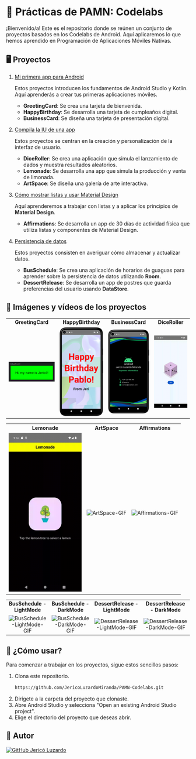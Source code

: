 # 📱 Prácticas de PAMN: Codelabs
¡Bienvenido/a! Este es el repositorio donde se reúnen un conjunto de proyectos basados en los Codelabs de Android. Aquí aplicaremos lo que hemos aprendido en Programación de Aplicaciones Móviles Nativas.

## 🖥️ Proyectos
1. [Mi primera app para Android](https://github.com/JericoLuzardoMiranda/PAMN-Codelabs/tree/6286f9de887478fc7fa447f034f088db06c90628/Mi%20primera%20app%20para%20Android)
   
   Estos proyectos introducen los fundamentos de Android Studio y Kotlin. Aquí aprenderás a crear tus primeras aplicaciones móviles.
   - **GreetingCard**: Se crea una tarjeta de bienvenida.     
   - **HappyBirthday**: Se desarrolla una tarjeta de cumpleaños digital.
   - **BusinessCard**: Se diseña una tarjeta de presentación digital.
     
2. [Compila la IU de una app](https://github.com/JericoLuzardoMiranda/PAMN-Codelabs/tree/6286f9de887478fc7fa447f034f088db06c90628/Compila%20la%20IU%20de%20una%20app)
   
   Estos proyectos se centran en la creación y personalización de la interfaz de usuario.
   - **DiceRoller**: Se crea una aplicación que simula el lanzamiento de dados y muestra resultados aleatorios.
   - **Lemonade**: Se desarrolla una app que simula la producción y venta de limonada.
   - **ArtSpace**: Se diseña una galería de arte interactiva.

3. [Cómo mostrar listas y usar Material Design](https://github.com/JericoLuzardoMiranda/PAMN-Codelabs/tree/bd567bc13039bedc16c0e44b70c9189cd66450e5/C%C3%B3mo%20mostrar%20listas%20y%20usar%20Material%20Design)

   Aquí aprenderemos a trabajar con listas y a aplicar los principios de **Material Design**.
   - **Affirmations**: Se desarrolla un app de 30 días de actividad física que utiliza listas y componentes de Material Design.
   
5. [Persistencia de datos](https://github.com/JericoLuzardoMiranda/PAMN-Codelabs/tree/bd567bc13039bedc16c0e44b70c9189cd66450e5/Persistencia%20de%20datos)

   Estos proyectos consisten en averiguar cómo almacenar y actualizar datos.
   - **BusSchedule**: Se crea una aplicación de horarios de guaguas para aprender sobre la persistencia de datos utilizando **Room**.
   - **DessertRelease**: Se desarrolla un app de postres que guarda preferencias del usuario usando **DataStore**.

## 🎥 Imágenes y vídeos de los proyectos

<table>
  <tr>
    <td align="center"><strong>GreetingCard</strong></td>
    <td align="center"><strong>HappyBirthday</strong></td>
    <td align="center"><strong>BusinessCard</strong></td>
    <td align="center"><strong>DiceRoller</strong></td>
  </tr>
  <tr>
    <td align="center"><img src="https://github.com/JericoLuzardoMiranda/PAMN-Codelabs/blob/7595ef41e5591ce03ef69d7b15441bd16f6958d2/Mi%20primera%20app%20para%20Android/Images/GreetingCard_completed.png" alt="GreetingCard-Image" width="300px"></td>
    <td align="center"><img src="https://github.com/JericoLuzardoMiranda/PAMN-Codelabs/blob/7595ef41e5591ce03ef69d7b15441bd16f6958d2/Mi%20primera%20app%20para%20Android/Images/BirthdayCard.png" alt="HappyBirthday-Image" width="200px"></td>
    <td align="center"><img src="https://github.com/JericoLuzardoMiranda/PAMN-Codelabs/blob/7595ef41e5591ce03ef69d7b15441bd16f6958d2/Mi%20primera%20app%20para%20Android/Images/BusinessCard.png" alt="BusinessCard-Image" width="200px"></td>
    <td align="center"><img src="https://github.com/JericoLuzardoMiranda/PAMN-Codelabs/blob/7595ef41e5591ce03ef69d7b15441bd16f6958d2/Compila%20la%20IU%20de%20una%20app/Videos/DiceRollerVideo.gif" alt="DiceRoller-GIF" width="200px"></td>
  </tr>
</table>

<table>
  <tr>
    <td align="center"><strong>Lemonade</strong></td>
    <td align="center"><strong>ArtSpace</strong></td>
    <td align="center"><strong>Affirmations</strong></td>

  </tr>
  <tr>
    <td align="center"><img src="https://github.com/JericoLuzardoMiranda/PAMN-Codelabs/blob/7595ef41e5591ce03ef69d7b15441bd16f6958d2/Compila%20la%20IU%20de%20una%20app/Videos/LemonadeVideo.gif" alt="Lemonade-GIF" width="200px"></td>
    <td align="center"><img src="https://github.com/JericoLuzardoMiranda/PAMN-Codelabs/blob/7595ef41e5591ce03ef69d7b15441bd16f6958d2/Compila%20la%20IU%20de%20una%20app/Videos/ArtSpaceVideo.gif" alt="ArtSpace-GIF" width="200px"></td>
    <td align="center"><img src="https://github.com/JericoLuzardoMiranda/PAMN-Codelabs/blob/7595ef41e5591ce03ef69d7b15441bd16f6958d2/C%C3%B3mo%20mostrar%20listas%20y%20usar%20Material%20Design/Videos/AffirmationsAndMaterialDesignVideo.gif" alt="Affirmations-GIF" width="200px"></td>
  </tr>
</table>

<table>
  <tr>
    <td align="center"><strong>BusSchedule - LightMode</strong></td>
    <td align="center"><strong>BusSchedule - DarkMode</strong></td>
    <td align="center"><strong>DessertRelease - LightMode</strong></td>
    <td align="center"><strong>DessertRelease - DarkMode</strong></td>
  </tr>
  <tr>
    <td align="center"><img src="https://github.com/JericoLuzardoMiranda/PAMN-Codelabs/blob/7595ef41e5591ce03ef69d7b15441bd16f6958d2/Persistencia%20de%20datos/Videos/BusSchedule-LightMode.gif" alt="BusSchedule-LightMode-GIF" width="200px"></td>
    <td align="center"><img src="https://github.com/JericoLuzardoMiranda/PAMN-Codelabs/blob/7595ef41e5591ce03ef69d7b15441bd16f6958d2/Persistencia%20de%20datos/Videos/BusSchedule-DarkMode.gif" alt="BusSchedule-DarkMode-GIF" width="200px"></td>
    <td align="center"><img src="https://github.com/JericoLuzardoMiranda/PAMN-Codelabs/blob/7595ef41e5591ce03ef69d7b15441bd16f6958d2/Persistencia%20de%20datos/Videos/DessertRelease-LightMode.gif" alt="DessertRelease-LightMode-GIF" width="200px"></td>
    <td align="center"><img src="https://github.com/JericoLuzardoMiranda/PAMN-Codelabs/blob/7595ef41e5591ce03ef69d7b15441bd16f6958d2/Persistencia%20de%20datos/Videos/DessertRelease-DarkMode.gif" alt="DessertRelease-DarkMode-GIF" width="200px"></td>
  </tr>
</table>

## 🤝 ¿Cómo usar?
Para comenzar a trabajar en los proyectos, sigue estos sencillos pasos:
1. Clona este repositorio.
   ```bash
   https://github.com/JericoLuzardoMiranda/PAMN-Codelabs.git
   ```
2. Dirígete a la carpeta del proyecto que clonaste.
3. Abre Android Studio y selecciona "Open an existing Android Studio project".
4. Elige el directorio del proyecto que deseas abrir.

## 👤 Autor
[![GitHub Jericó Luzardo](https://img.shields.io/badge/GitHub-Jericó%20Luzardo-blue?style=flat-square&logo=github)](https://github.com/JericoLuzardoMiranda)

